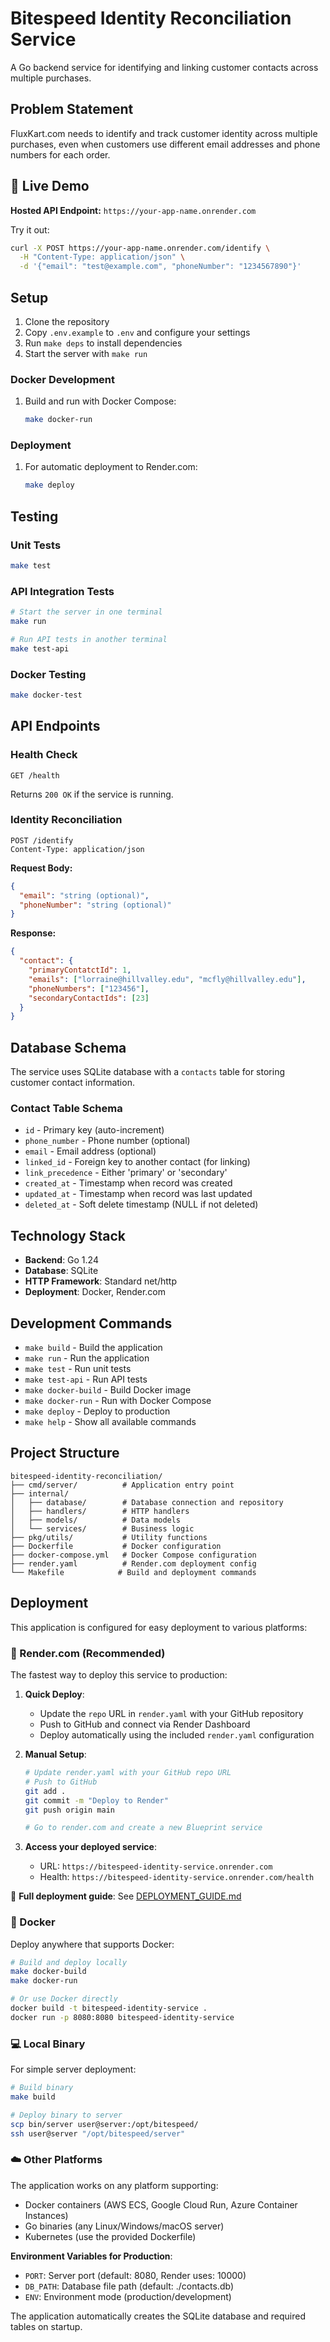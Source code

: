 # Bitespeed Identity Reconciliation Service

A Go backend service for identifying and linking customer contacts across multiple purchases.

## Problem Statement

FluxKart.com needs to identify and track customer identity across multiple purchases, even when customers use different email addresses and phone numbers for each order.

## 🚀 Live Demo

**Hosted API Endpoint:** `https://your-app-name.onrender.com`

Try it out:
```bash
curl -X POST https://your-app-name.onrender.com/identify \
  -H "Content-Type: application/json" \
  -d '{"email": "test@example.com", "phoneNumber": "1234567890"}'
```

## Setup

1. Clone the repository
2. Copy `.env.example` to `.env` and configure your settings
3. Run `make deps` to install dependencies
4. Start the server with `make run`

### Docker Development
1. Build and run with Docker Compose:
   ```bash
   make docker-run
   ```

### Deployment
1. For automatic deployment to Render.com:
   ```bash
   make deploy
   ```

## Testing

### Unit Tests
```bash
make test
```

### API Integration Tests
```bash
# Start the server in one terminal
make run

# Run API tests in another terminal
make test-api
```

### Docker Testing
```bash
make docker-test
```

## API Endpoints

### Health Check
```
GET /health
```
Returns `200 OK` if the service is running.

### Identity Reconciliation
```
POST /identify
Content-Type: application/json
```

**Request Body:**
```json
{
  "email": "string (optional)",
  "phoneNumber": "string (optional)"
}
```

**Response:**
```json
{
  "contact": {
    "primaryContatctId": 1,
    "emails": ["lorraine@hillvalley.edu", "mcfly@hillvalley.edu"],
    "phoneNumbers": ["123456"],
    "secondaryContactIds": [23]
  }
}
```

## Database Schema

The service uses SQLite database with a `contacts` table for storing customer contact information.

### Contact Table Schema
- `id` - Primary key (auto-increment)
- `phone_number` - Phone number (optional)
- `email` - Email address (optional)
- `linked_id` - Foreign key to another contact (for linking)
- `link_precedence` - Either 'primary' or 'secondary'
- `created_at` - Timestamp when record was created
- `updated_at` - Timestamp when record was last updated
- `deleted_at` - Soft delete timestamp (NULL if not deleted)

## Technology Stack

- **Backend**: Go 1.24
- **Database**: SQLite
- **HTTP Framework**: Standard net/http
- **Deployment**: Docker, Render.com

## Development Commands

- `make build` - Build the application
- `make run` - Run the application
- `make test` - Run unit tests
- `make test-api` - Run API tests
- `make docker-build` - Build Docker image
- `make docker-run` - Run with Docker Compose
- `make deploy` - Deploy to production
- `make help` - Show all available commands

## Project Structure

```
bitespeed-identity-reconciliation/
├── cmd/server/          # Application entry point
├── internal/
│   ├── database/        # Database connection and repository
│   ├── handlers/        # HTTP handlers
│   ├── models/          # Data models
│   └── services/        # Business logic
├── pkg/utils/           # Utility functions
├── Dockerfile           # Docker configuration
├── docker-compose.yml   # Docker Compose configuration
├── render.yaml          # Render.com deployment config
└── Makefile            # Build and deployment commands
```

## Deployment

This application is configured for easy deployment to various platforms:

### 🚀 Render.com (Recommended)

The fastest way to deploy this service to production:

1. **Quick Deploy**: 
   - Update the `repo` URL in `render.yaml` with your GitHub repository
   - Push to GitHub and connect via Render Dashboard
   - Deploy automatically using the included `render.yaml` configuration

2. **Manual Setup**:
   ```bash
   # Update render.yaml with your GitHub repo URL
   # Push to GitHub
   git add .
   git commit -m "Deploy to Render"
   git push origin main
   
   # Go to render.com and create a new Blueprint service
   ```

3. **Access your deployed service**:
   - URL: `https://bitespeed-identity-service.onrender.com`
   - Health: `https://bitespeed-identity-service.onrender.com/health`

📖 **Full deployment guide**: See [DEPLOYMENT_GUIDE.md](./DEPLOYMENT_GUIDE.md)

### 🐳 Docker

Deploy anywhere that supports Docker:

```bash
# Build and deploy locally
make docker-build
make docker-run

# Or use Docker directly
docker build -t bitespeed-identity-service .
docker run -p 8080:8080 bitespeed-identity-service
```

### 💻 Local Binary

For simple server deployment:

```bash
# Build binary
make build

# Deploy binary to server
scp bin/server user@server:/opt/bitespeed/
ssh user@server "/opt/bitespeed/server"
```

### ☁️ Other Platforms

The application works on any platform supporting:
- Docker containers (AWS ECS, Google Cloud Run, Azure Container Instances)
- Go binaries (any Linux/Windows/macOS server)
- Kubernetes (use the provided Dockerfile)

**Environment Variables for Production**:
- `PORT`: Server port (default: 8080, Render uses: 10000)
- `DB_PATH`: Database file path (default: ./contacts.db)
- `ENV`: Environment mode (production/development)

The application automatically creates the SQLite database and required tables on startup.